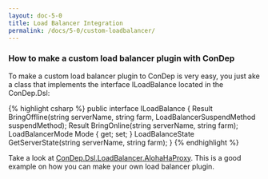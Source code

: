 ```yaml
---
layout: doc-5-0
title: Load Balancer Integration
permalink: /docs/5-0/custom-loadbalancer/
---
```


### How to make a custom load balancer plugin with ConDep

To make a custom load balancer plugin to ConDep is very easy, you just ake a class that implements the interface ILoadBalance located in the ConDep.Dsl:

{% highlight csharp %}
public interface ILoadBalance
{
    Result BringOffline(string serverName, string farm, LoadBalancerSuspendMethod suspendMethod);
    Result BringOnline(string serverName, string farm);
    LoadBalancerMode Mode { get; set; }
    LoadBalanceState GetServerState(string serverName, string farm);
}
{% endhighlight %}

Take a look at [ConDep.Dsl.LoadBalancer.AlohaHaProxy](https://github.com/condep/condep-loadbalancer-haproxy). This is a good example on how you can make your own load balancer plugin.